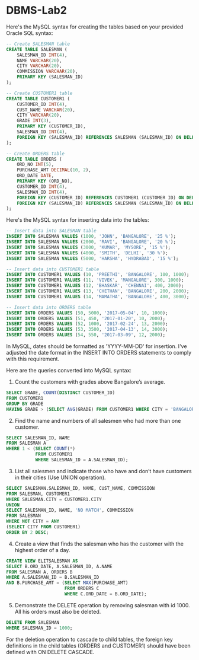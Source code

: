 # DBMS-Lab2

Here's the MySQL syntax for creating the tables based on your provided Oracle SQL syntax:

```sql
-- Create SALESMAN table
CREATE TABLE SALESMAN (
    SALESMAN_ID INT(4),
    NAME VARCHAR(20),
    CITY VARCHAR(20),
    COMMISSION VARCHAR(20),
    PRIMARY KEY (SALESMAN_ID)
);

-- Create CUSTOMER1 table
CREATE TABLE CUSTOMER1 (
    CUSTOMER_ID INT(4),
    CUST_NAME VARCHAR(20),
    CITY VARCHAR(20),
    GRADE INT(3),
    PRIMARY KEY (CUSTOMER_ID),
    SALESMAN_ID INT(4),
    FOREIGN KEY (SALESMAN_ID) REFERENCES SALESMAN (SALESMAN_ID) ON DELETE SET NULL
);

-- Create ORDERS table
CREATE TABLE ORDERS (
    ORD_NO INT(5),
    PURCHASE_AMT DECIMAL(10, 2),
    ORD_DATE DATE,
    PRIMARY KEY (ORD_NO),
    CUSTOMER_ID INT(4),
    SALESMAN_ID INT(4),
    FOREIGN KEY (CUSTOMER_ID) REFERENCES CUSTOMER1 (CUSTOMER_ID) ON DELETE CASCADE,
    FOREIGN KEY (SALESMAN_ID) REFERENCES SALESMAN (SALESMAN_ID) ON DELETE CASCADE
);
```

Here's the MySQL syntax for inserting data into the tables:

```sql
-- Insert data into SALESMAN table
INSERT INTO SALESMAN VALUES (1000, 'JOHN', 'BANGALORE', '25 %');
INSERT INTO SALESMAN VALUES (2000, 'RAVI', 'BANGALORE', '20 %');
INSERT INTO SALESMAN VALUES (3000, 'KUMAR', 'MYSORE', '15 %');
INSERT INTO SALESMAN VALUES (4000, 'SMITH', 'DELHI', '30 %');
INSERT INTO SALESMAN VALUES (5000, 'HARSHA', 'HYDRABAD', '15 %');

-- Insert data into CUSTOMER1 table
INSERT INTO CUSTOMER1 VALUES (10, 'PREETHI', 'BANGALORE', 100, 1000);
INSERT INTO CUSTOMER1 VALUES (11, 'VIVEK', 'MANGALORE', 300, 1000);
INSERT INTO CUSTOMER1 VALUES (12, 'BHASKAR', 'CHENNAI', 400, 2000);
INSERT INTO CUSTOMER1 VALUES (13, 'CHETHAN', 'BANGALORE', 200, 2000);
INSERT INTO CUSTOMER1 VALUES (14, 'MAMATHA', 'BANGALORE', 400, 3000);

-- Insert data into ORDERS table
INSERT INTO ORDERS VALUES (50, 5000, '2017-05-04', 10, 1000);
INSERT INTO ORDERS VALUES (51, 450, '2017-01-20', 10, 2000);
INSERT INTO ORDERS VALUES (52, 1000, '2017-02-24', 13, 2000);
INSERT INTO ORDERS VALUES (53, 3500, '2017-04-13', 14, 3000);
INSERT INTO ORDERS VALUES (54, 550, '2017-03-09', 12, 2000);
```

In MySQL, dates should be formatted as 'YYYY-MM-DD' for insertion. I've adjusted the date format in the INSERT INTO ORDERS statements to comply with this requirement.

Here are the queries converted into MySQL syntax:

1. Count the customers with grades above Bangalore’s average.

```sql
SELECT GRADE, COUNT(DISTINCT CUSTOMER_ID)
FROM CUSTOMER1
GROUP BY GRADE
HAVING GRADE > (SELECT AVG(GRADE) FROM CUSTOMER1 WHERE CITY = 'BANGALORE');
```

2. Find the name and numbers of all salesmen who had more than one customer.

```sql
SELECT SALESMAN_ID, NAME
FROM SALESMAN A
WHERE 1 < (SELECT COUNT(*)
           FROM CUSTOMER1
           WHERE SALESMAN_ID = A.SALESMAN_ID);
```

3. List all salesmen and indicate those who have and don’t have customers in their cities (Use UNION operation).

```sql
SELECT SALESMAN.SALESMAN_ID, NAME, CUST_NAME, COMMISSION
FROM SALESMAN, CUSTOMER1
WHERE SALESMAN.CITY = CUSTOMER1.CITY
UNION
SELECT SALESMAN_ID, NAME, 'NO MATCH', COMMISSION
FROM SALESMAN
WHERE NOT CITY = ANY
(SELECT CITY FROM CUSTOMER1)
ORDER BY 2 DESC;
```

4. Create a view that finds the salesman who has the customer with the highest order of a day.

```sql
CREATE VIEW ELITSALESMAN AS
SELECT B.ORD_DATE, A.SALESMAN_ID, A.NAME
FROM SALESMAN A, ORDERS B
WHERE A.SALESMAN_ID = B.SALESMAN_ID
AND B.PURCHASE_AMT = (SELECT MAX(PURCHASE_AMT)
                      FROM ORDERS C
                      WHERE C.ORD_DATE = B.ORD_DATE);
```

5. Demonstrate the DELETE operation by removing salesman with id 1000. All his orders must also be deleted.

```sql
DELETE FROM SALESMAN
WHERE SALESMAN_ID = 1000;
```

For the deletion operation to cascade to child tables, the foreign key definitions in the child tables (ORDERS and CUSTOMER1) should have been defined with ON DELETE CASCADE.
